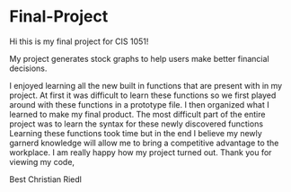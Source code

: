 # Final-Project

Hi this is my final project for CIS 1051!

My project generates stock graphs to help users make better financial decisions.

I enjoyed learning all the new built in functions that are present with in my project. At first it was difficult to learn these functions so we first played around with these functions
in a prototype file. I then organized what I learned to make my final product. The most difficult part of the entire project was to learn the syntax for these newly discovered functions 
Learning these functions took time but in the end I believe my newly garnerd knowledge will allow me to bring a competitive advantage to the workplace. I am really happy how my project
turned out. Thank you for viewing my code,


Best
Christian Riedl
